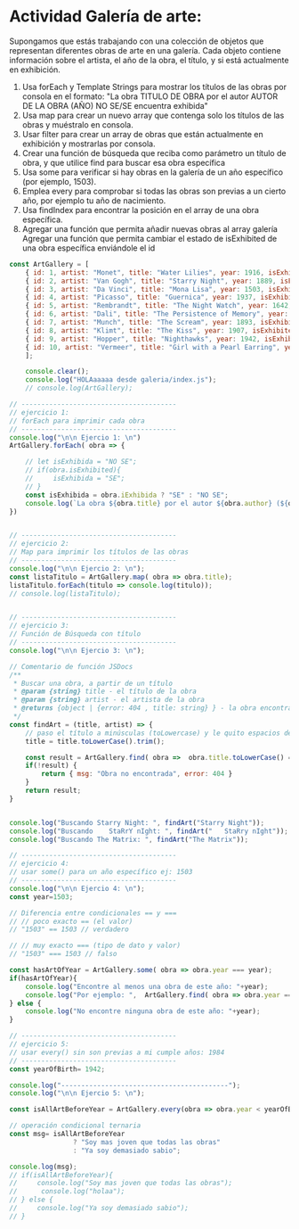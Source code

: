 # Actividad Galería de arte:

Supongamos que estás trabajando con una colección de objetos que representan diferentes obras de arte en una galería. Cada objeto contiene información sobre el artista, el año de la obra, el título, y si está actualmente en exhibición.

1. Usa forEach y Template Strings para mostrar los títulos de las obras por consola en el formato:
"La obra TITULO DE OBRA por el autor AUTOR DE LA OBRA (AÑO) NO SE/SE encuentra exhibida"
2. Usa map para crear un nuevo array que contenga solo los títulos de las obras y muéstralo en consola.
3. Usar filter para crear un array de obras que están actualmente en exhibición y mostrarlas por consola.
4. Crear una función de búsqueda que reciba como parámetro un título de obra, y que utilice find para buscar esa obra específica
5. Usa some para verificar si hay obras en la galería de un año específico (por ejemplo, 1503).
6. Emplea every para comprobar si todas las obras son previas a un cierto año, por ejemplo tu año de nacimiento.
7. Usa findIndex para encontrar la posición en el array de una obra específica.
8. Agregar una función que permita añadir nuevas obras al array galería
Agregar una función que permita cambiar el estado de isExhibited de una obra específica enviándole el id


```js
const ArtGallery = [ 
    { id: 1, artist: "Monet", title: "Water Lilies", year: 1916, isExhibited: true },
    { id: 2, artist: "Van Gogh", title: "Starry Night", year: 1889, isExhibited: true }, 
    { id: 3, artist: "Da Vinci", title: "Mona Lisa", year: 1503, isExhibited: false }, 
    { id: 4, artist: "Picasso", title: "Guernica", year: 1937, isExhibited: true }, 
    { id: 5, artist: "Rembrandt", title: "The Night Watch", year: 1642, isExhibited: false },
    { id: 6, artist: "Dali", title: "The Persistence of Memory", year: 1931, isExhibited: true }, 
    { id: 7, artist: "Munch", title: "The Scream", year: 1893, isExhibited: false }, 
    { id: 8, artist: "Klimt", title: "The Kiss", year: 1907, isExhibited: true }, 
    { id: 9, artist: "Hopper", title: "Nighthawks", year: 1942, isExhibited: false }, 
    { id: 10, artist: "Vermeer", title: "Girl with a Pearl Earring", year: 1665, isExhibited: true }
    ];

    console.clear();
    console.log("HOLAaaaaa desde galeria/index.js");
    // console.log(ArtGallery);

// ---------------------------------------
// ejercicio 1:
// forEach para imprimir cada obra
// ---------------------------------------
console.log("\n\n Ejercio 1: \n")
ArtGallery.forEach( obra => {

    // let isExhibida = "NO SE";
    // if(obra.isExhibited){
    //     isExhibida = "SE";
    // }
    const isExhibida = obra.iExhibida ? "SE" : "NO SE";
    console.log(`La obra ${obra.title} por el autor ${obra.author} (${obra.year}) ${isExhibida} encuentra exhibida`);
})


// ---------------------------------------
// ejercicio 2:
// Map para imprimir los títulos de las obras
// ---------------------------------------
console.log("\n\n Ejercio 2: \n");
const listaTitulo = ArtGallery.map( obra => obra.title);
listaTitulo.forEach(titulo => console.log(titulo));
// console.log(listaTitulo);


// ---------------------------------------
// ejercicio 3: 
// Función de Búsqueda con título
// ---------------------------------------
console.log("\n\n Ejercio 3: \n");

// Comentario de función JSDocs
/**
 * Buscar una obra, a partir de un título
 * @param {string} title - el título de la obra 
 * @param {string} artist - el artista de la obra 
 * @returns {object | {error: 404 , title: string} } - la obra encontrada o error
 */
const findArt = (title, artist) => {
    // paso el título a minúsculas (toLowercase) y le quito espacios delante y detras (trim)
    title = title.toLowerCase().trim();

    const result = ArtGallery.find( obra =>  obra.title.toLowerCase() === title);
    if(!result) {
        return { msg: "Obra no encontrada", error: 404 }
    }
    return result;
}


console.log("Buscando Starry Night: ", findArt("Starry Night"));
console.log("Buscando    StaRrY nIght: ", findArt("   StaRry nIght"));
console.log("Buscando The Matrix: ", findArt("The Matrix"));

// ---------------------------------------
// ejercicio 4: 
// usar some() para un año específico ej: 1503
// ---------------------------------------
console.log("\n\n Ejercio 4: \n");
const year=1503;

// Diferencia entre condicionales == y ===
// // poco exacto == (el valor)
// "1503" == 1503 // verdadero

// // muy exacto === (tipo de dato y valor)
// "1503" === 1503 // falso

const hasArtOfYear = ArtGallery.some( obra => obra.year === year);
if(hasArtOfYear){
    console.log("Encontre al menos una obra de este año: "+year);
    console.log("Por ejemplo: ",  ArtGallery.find( obra => obra.year === year )   );
} else {
    console.log("No encontre ninguna obra de este año: "+year);
}

// ---------------------------------------
// ejercicio 5: 
// usar every() sin son previas a mi cumple años: 1984
// ---------------------------------------
const yearOfBirth= 1942;

console.log("------------------------------------------");
console.log("\n\n Ejercio 5: \n");

const isAllArtBeforeYear = ArtGallery.every(obra => obra.year < yearOfBirth);

// operación condicional ternaria
const msg= isAllArtBeforeYear 
                ? "Soy mas joven que todas las obras" 
                : "Ya soy demasiado sabio";

console.log(msg);
// if(isAllArtBeforeYear){
//     console.log("Soy mas joven que todas las obras");
//      console.log("holaa");
// } else {
//     console.log("Ya soy demasiado sabio");
// }

```
